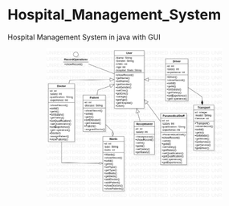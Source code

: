 # Hospital_Management_System
Hospital Management System in java with GUI
<p align="center">
  <img src="HMS_FINAL_CLASS_DIAGRAM.png" width="350" title="hover text">
  </p>
